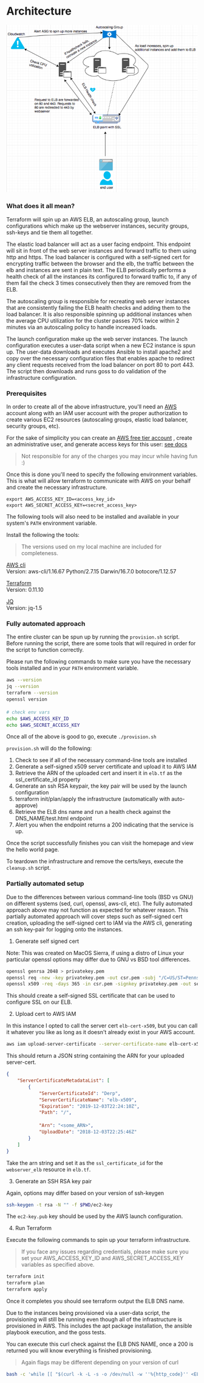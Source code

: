 # Architecture

<img src=architecture.png alt="architecture diagram">


### What does it all mean?

Terraform will spin up an AWS ELB, an autoscaling group, launch configurations
which make up the webserver instances, security groups, ssh-keys and tie them
all together.

The elastic load balancer will act as a user facing endpoint. This endpoint
will sit in front of the web server instances and forward traffic to them using
http and https. The load balancer is configured with a self-signed cert for
encrypting traffic between the browser and the elb, the traffic between the elb
and instances are sent in plain text. The ELB periodically performs a health check
of all the instances its configured to forward traffic to, if any of them fail
the check 3 times consecutively then they are removed from the ELB.

The autoscaling group is responsible for recreating web server instances that
are consistently failing the ELB health checks and adding them to the load
balancer. It is also responsible spinning up additional instances when the
average CPU utilization for the cluster passes 70% twice within 2 minutes via
an autoscaling policy to handle increased loads.

The launch configuration make up the web server instances. The launch
configuration executes a user-data script when a new EC2 instance is spun up.
The user-data downloads and executes Ansible to install apache2 and copy over
the necessary configuration files that enables apache to redirect any client
requests received from the load balancer on port 80 to port 443. The script
then downloads and runs goss to do validation of the infrastructure
configuration.

### Prerequisites

In order to create all of the above infrastructure, you'll need an
[AWS](https://aws.amazon.com/console/) account along with an IAM user account
with the proper authorization to create various EC2 resources (autoscaling
groups, elastic load balancer, security groups, etc).

For the sake of simplicity you can create an [AWS free tier
account](https://aws.amazon.com/free/) , create an administrative user, and
generate access keys for this user: [see
docs](https://aws.amazon.com/premiumsupport/knowledge-center/create-access-key/)

> Not responsible for any of the charges you may incur while having fun :)

Once this is done you'll need to specify the following environment variables.
This is what will allow terraform to communicate with AWS on your behalf and
create the necessary infrastructure.

```
export AWS_ACCESS_KEY_ID=<access_key_id>
export AWS_SECRET_ACCESS_KEY=<secret_access_key>
```

The following tools will also need to be installed and available in your
system's `PATH` environment variable.

Install the following the tools:

> The versions used on my local machine are included for completeness.

[AWS cli](https://docs.aws.amazon.com/cli/latest/userguide/installing.html)
<br>Version: aws-cli/1.16.67 Python/2.7.15 Darwin/16.7.0 botocore/1.12.57

[Terraform](https://releases.hashicorp.com/terraform/0.11.10/terraform_0.11.10_darwin_amd64.zip)
<br>Version: 0.11.10

[JQ](https://github.com/stedolan/jq/releases/download/jq-1.5/jq-osx-amd64)
<br>Version: jq-1.5

### Fully automated approach

The entire cluster can be spun up by running the `provision.sh` script.
Before running the script, there are some tools that will required in order for
the script to function correctly.

Please run the following commands to make sure you have the necessary tools
installed and in your `PATH` environment variable.

```bash
aws --version
jq --version
terraform --version
openssl version

# check env vars
echo $AWS_ACCESS_KEY_ID
echo $AWS_SECRET_ACCESS_KEY
```

Once all of the above is good to go, execute `./provision.sh`

`provision.sh` will do the following:

1. Check to see if all of the necessary command-line tools are installed
2. Generate a self-signed x509 server certificate and upload it to AWS IAM
3. Retrieve the ARN of the uploaded cert and insert it in `elb.tf` as the ssl_certificate_id property
4. Generate an ssh RSA keypair, the key pair will be used by the launch configuration
5. terraform init/plan/apply the infrastructure (automatically with auto-approve)
6. Retrieve the ELB dns name and run a health check against the DNS_NAME/test.html endpoint
7. Alert you when the endpoint returns a 200 indicating that the service is up.

Once the script successfully finishes you can visit the homepage and view the
hello world page.

To teardown the infrastructure and remove the certs/keys, execute the `cleanup.sh`
script.

### Partially automated setup

Due to the differences between various command-line tools (BSD vs GNU) on
different systems (sed, curl, openssl, aws-cli, etc). The fully automated
approach above may not function as expected for whatever reason.
This partially automated approach will cover steps such as self-signed cert
creation, uploading the self-signed cert to IAM via the AWS cli, generating an
ssh key-pair for logging onto the instances.

1. Generate self signed cert

Note: This was created on MacOS Sierra, if using a distro of Linux your particular
openssl options may differ due to GNU vs BSD tool differences.

```bash
openssl genrsa 2048 > privatekey.pem
openssl req -new -key privatekey.pem -out csr.pem -subj "/C=US/ST=Pennsylvania/L=Philadelphia/O=Dummy Corp/OU=Systems/CN=Local Certificate Authority/"
openssl x509 -req -days 365 -in csr.pem -signkey privatekey.pem -out server.crt
```

This should create a self-signed SSL certificate that can be used to configure
SSL on our ELB.

2. Upload cert to AWS IAM

In this instance I opted to call the server cert `elb-cert-x509`, but you can
call it whatever you like as long as it doesn't already exist in your AWS account.

```bash
aws iam upload-server-certificate --server-certificate-name elb-cert-x509 --certificate-body file://server.crt --private-key file://privatekey.pem
```

This should return a JSON string containing the ARN for your uploaded server-cert.

```json
{
    "ServerCertificateMetadataList": [
        {
            "ServerCertificateId": "Derp",
            "ServerCertificateName": "elb-x509",
            "Expiration": "2019-12-03T22:24:10Z",
            "Path": "/",

            "Arn": "<some_ARN>",
            "UploadDate": "2018-12-03T22:25:46Z"
        }
    ]
}
```

Take the arn string and set it as the `ssl_certificate_id` for the `webserver_elb`
resource in `elb.tf`.

3. Generate an SSH RSA key pair

Again, options may differ based on your version of ssh-keygen

```bash
ssh-keygen -t rsa -N "" -f $PWD/ec2-key
```

The `ec2-key.pub` key should be used by the AWS launch configuration.

4. Run Terraform

Execute the following commands to spin up your terraform infrastructure.

> If you face any issues regarding credentials, please make sure you set your
AWS_ACCESS_KEY_ID and AWS_SECRET_ACCESS_KEY variables as specified above.

```bash
terraform init
terraform plan
terraform apply
```

Once it completes you should see terraform output the ELB DNS name.

Due to the instances being provisioned via a user-data script, the provisioning
will still be running even though all of the infrastructure is provisioned in
AWS. This includes the apt package installation, the ansible playbook execution,
and the goss tests.

You can execute this curl check against the ELB DNS NAME, once a 200 is returned
you will know everything is finished provisioning.

> Again flags may be different depending on your version of curl

```bash
bash -c 'while [[ "$(curl -k -L -s -o /dev/null -w ''%{http_code}'' <ELB_DNS_NAME>/test.html)" != "200" ]]; do echo "waiting for provisioning"; sleep 5; done'
```
